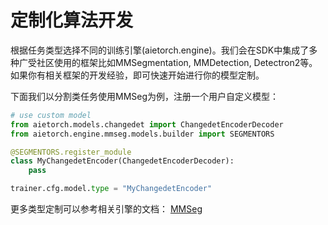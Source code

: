 # 定制化算法开发

根据任务类型选择不同的训练引擎(aietorch.engine)。我们会在SDK中集成了多种广受社区使用的框架比如MMSegmentation, MMDetection, Detectron2等。如果你有相关框架的开发经验，即可快速开始进行你的模型定制。

下面我们以分割类任务使用MMSeg为例，注册一个用户自定义模型：

```Python
# use custom model
from aietorch.models.changedet import ChangedetEncoderDecoder
from aietorch.engine.mmseg.models.builder import SEGMENTORS

@SEGMENTORS.register_module
class MyChangedetEncoder(ChangedetEncoderDecoder):
    pass

trainer.cfg.model.type = "MyChangedetEncoder"
```

更多类型定制可以参考相关引擎的文档：
[MMSeg](https://github.com/open-mmlab/mmsegmentation/blob/master/docs/zh_cn/tutorials/customize_models.md)